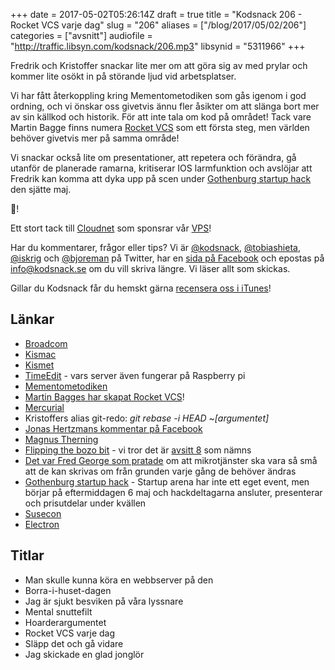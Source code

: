 +++
date = 2017-05-02T05:26:14Z
draft = true
title = "Kodsnack 206 - Rocket VCS varje dag"
slug = "206"
aliases = ["/blog/2017/05/02/206"]
categories = ["avsnitt"]
audiofile = "http://traffic.libsyn.com/kodsnack/206.mp3"
libsynid = "5311966"
+++

Fredrik och Kristoffer snackar lite mer om att göra sig av med prylar och kommer lite osökt in på störande ljud vid arbetsplatser.

Vi har fått återkoppling kring Mementometodiken som gås igenom i god ordning, och vi önskar oss givetvis ännu fler åsikter om att slänga bort mer av sin källkod och historik. För att inte tala om kod på området! Tack vare Martin Bagge finns numera [Rocket VCS](http://martinbagge.tumblr.com/post/160011454453/re-205-mementometodiken) som ett första steg, men världen behöver givetvis mer på samma område!

Vi snackar också lite om presentationer, att repetera och förändra, gå utanför de planerade ramarna, kritiserar IOS larmfunktion och avslöjar att Fredrik kan komma att dyka upp på scen under [Gothenburg startup hack](http://www.gbgstartuphack.com/) den sjätte maj.

🚀!

Ett stort tack till [Cloudnet](http://www.cloudnet.se) som sponsrar vår [VPS](http://en.wikipedia.org/wiki/Virtual_private_server)!

Har du kommentarer, frågor eller tips? Vi är [@kodsnack](https://www.twitter.com/kodsnack), [@tobiashieta](https://www.twitter.com/tobiashieta), [@iskrig](https://www.twitter.com/iskrig) och [@bjoreman](https://www.twitter.com/bjoreman) på Twitter, har en [sida på Facebook](https://www.facebook.com/kodsnack) och epostas på [info@kodsnack.se](mailto:info@kodsnack.se) om du vill skriva längre. Vi läser allt som skickas.

Gillar du Kodsnack får du hemskt gärna [recensera oss i iTunes](http://itunes.apple.com/se/podcast/kodsnack/id561631498?l=en)!

## Länkar ##
* [Broadcom](https://en.wikipedia.org/wiki/Broadcom)
* [Kismac](http://kismac-ng.org/)
* [Kismet](http://kismetwireless.net/)
* [TimeEdit](http://www.timeedit.com/) - vars server även fungerar på Raspberry pi
* [Mementometodiken](http://kodsnack.se/205/)
* [Martin Bagges har skapat Rocket VCS](http://martinbagge.tumblr.com/post/160011454453/re-205-mementometodiken)!
* [Mercurial](https://en.wikipedia.org/wiki/Mercurial)
* Kristoffers alias git-redo: *git rebase -i HEAD ~[argumentet]*
* [Jonas Hertzmans kommentar på Facebook](https://www.facebook.com/kodsnack/posts/1280602478727724?comment_id=1280973408690631)
* [Magnus Therning](https://twitter.com/magthe)
* [Flipping the bozo bit](http://ftbb.tv/) - vi tror det är [avsitt 8](http://ftbb.tv/post/clean-room-development/) som nämns
* [Det var Fred George som pratade](http://kodsnack.se/78/) om att mikrotjänster ska vara så små att de kan skrivas om från grunden varje gång de behöver ändras
* [Gothenburg startup hack](http://www.gbgstartuphack.com/) - Startup arena har inte ett eget event, men börjar på eftermiddagen 6 maj och hackdeltagarna ansluter, presenterar och prisutdelar under kvällen
* [Susecon](http://www.susecon.com/)
* [Electron](https://electron.atom.io/)

## Titlar ##
* Man skulle kunna köra en webbserver på den
* Borra-i-huset-dagen
* Jag är sjukt besviken på våra lyssnare
* Mental snuttefilt
* Hoarderargumentet
* Rocket VCS varje dag
* Släpp det och gå vidare
* Jag skickade en glad jonglör